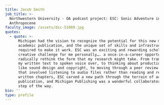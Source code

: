 ```yaml
---
title: Jacob Smith
job_title: >-
  Northwestern University - OA podcast project: ESC: Sonic Adventure in the
  Anthropocene
faculty_image: /assets/dsc-51089.jpg
quotes:
  - quote: >-
      Michigan had the vision to recognize the potential for this new model for
      academic publication, and the unique set of skills and infrastructure
      required to make it work. ESC was an exciting and rewarding scholarly and
      creative challenge for me personally…. a once-in-a-career opportunity to
      radically rethink the form that my research might take. From translating
      my written text to spoken voice over, to thinking about production issues
      like sound design and copyright, to moving through a peer review process
      that involved listening to audio files rather than reading and revising
      written chapters, ESC carved a new path through the terrain of academic
      publication, and Michigan Publishing was a wonderful collaborator at every
      step of the way.
bio: ''
type: profile
---
```


